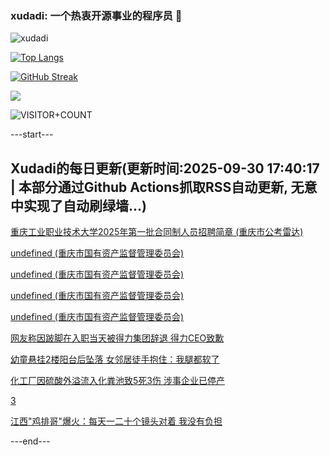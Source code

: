 ### xudadi: 一个热衷开源事业的程序员 👋

![xudadi](https://github-readme-stats-git-masterorgs-github-readme-stats-team.vercel.app/api?username=xudadi)

[![Top Langs](https://github-readme-stats.vercel.app/api/top-langs/?username=xudadi)](https://github.com/anuraghazra/github-readme-stats)

[![GitHub Streak](https://streak-stats.demolab.com?user=xudadi&locale=zh_Hans)](https://git.io/streak-stats)

![](https://raw.githubusercontent.com/xudadi/xudadi/main/assets/github-contribution-grid-snake.svg)

![VISITOR+COUNT](https://komarev.com/ghpvc/?username=xudadi&label=VISITOR+COUNT)


---start---

## Xudadi的每日更新(更新时间:2025-09-30 17:40:17 | 本部分通过Github Actions抓取RSS自动更新, 无意中实现了自动刷绿墙...)

[重庆工业职业技术大学2025年第一批合同制人员招聘简章 (重庆市公考雷达)](https://www.gongkaoleida.com/article/2639230)

[undefined (重庆市国有资产监督管理委员会)](https://dadilab.github.io/feeds/all.xml)

[undefined (重庆市国有资产监督管理委员会)](https://dadilab.github.io/feeds/all.xml)

[undefined (重庆市国有资产监督管理委员会)](https://dadilab.github.io/feeds/all.xml)

[undefined (重庆市国有资产监督管理委员会)](https://dadilab.github.io/feeds/all.xml)

[网友称因跛脚在入职当天被得力集团辞退 得力CEO致歉](https://m.163.com/news/article/KAMTPB2E053469LG.html)

[幼童悬挂2楼阳台后坠落 女邻居徒手抱住：我腿都软了](https://m.163.com/news/article/KAN1TUFE053469LG.html)

[化工厂因硫酸外溢流入化粪池致5死3伤 涉事企业已停产](https://m.163.com/news/article/KAN0JURC053469LG.html)

[3](https://m.163.com/touch/news/sub/domestic)

[江西"鸡排哥"爆火：每天一二十个镜头对着 我没有负担](https://m.163.com/news/article/KAN1TU8Q053469LG.html)

---end---
